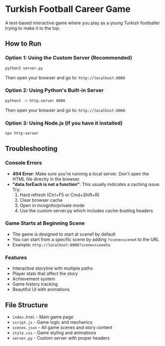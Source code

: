# Turkish Football Career Game

A text-based interactive game where you play as a young Turkish footballer trying to make it to the top.

## How to Run

### Option 1: Using the Custom Server (Recommended)
```bash
python3 server.py
```
Then open your browser and go to: `http://localhost:8000`

### Option 2: Using Python's Built-in Server
```bash
python3 -m http.server 8000
```
Then open your browser and go to: `http://localhost:8000`

### Option 3: Using Node.js (if you have it installed)
```bash
npx http-server
```

## Troubleshooting

### Console Errors
- **404 Error**: Make sure you're running a local server. Don't open the HTML file directly in the browser.
- **"data.forEach is not a function"**: This usually indicates a caching issue. Try:
  1. Hard refresh (Ctrl+F5 or Cmd+Shift+R)
  2. Clear browser cache
  3. Open in incognito/private mode
  4. Use the custom server.py which includes cache-busting headers

### Game Starts at Beginning Scene
- The game is designed to start at scene1 by default
- You can start from a specific scene by adding `?scene=sceneX` to the URL
- Example: `http://localhost:8000?scene=scene5a`

### Features
- Interactive storyline with multiple paths
- Player stats that affect the story
- Achievement system
- Game history tracking
- Beautiful UI with animations

## File Structure
- `index.html` - Main game page
- `script.js` - Game logic and mechanics
- `scenes.json` - All game scenes and story content
- `style.css` - Game styling and animations
- `server.py` - Custom server with proper headers